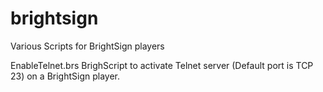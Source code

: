 # brightsign
Various Scripts for BrightSign players

EnableTelnet.brs
BrighScript to activate Telnet server (Default port is TCP 23) on a BrightSign player.

